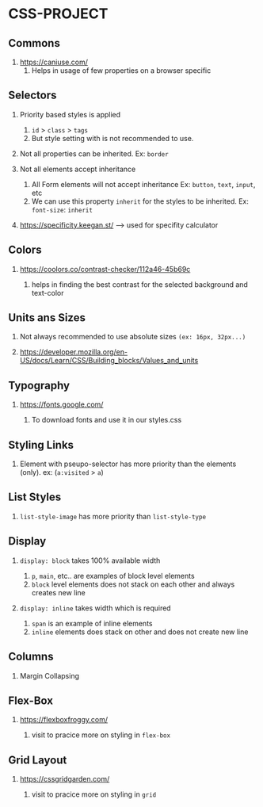 # CSS-PROJECT

## Commons

1. https://caniuse.com/
    1. Helps in usage of few properties on a browser specific

## Selectors

1. Priority based styles is applied

    1. `id` > `class` > `tags`
    2. But style setting with is not recommended to use.

2. Not all properties can be inherited. Ex: `border`

3. Not all elements accept inheritance

    1. All Form elements will not accept inheritance Ex: `button`, `text`, `input`, etc
    2. We can use this property `inherit` for the styles to be inherited. Ex: `font-size`: `inherit`
    
4. https://specificity.keegan.st/  --> used for specifity calculator

## Colors

1. https://coolors.co/contrast-checker/112a46-45b69c

    1. helps in finding the best contrast for the selected background and text-color

## Units ans Sizes

1. Not always recommended to use absolute sizes `(ex: 16px, 32px...)`

2. https://developer.mozilla.org/en-US/docs/Learn/CSS/Building_blocks/Values_and_units

## Typography

1. https://fonts.google.com/
    
    1. To download fonts and use it in our styles.css

## Styling Links

1. Element with pseupo-selector has more priority than the elements (only). ex: (`a:visited` > `a`)

## List Styles

1. `list-style-image` has more priority than `list-style-type`

## Display

1. `display: block` takes 100% available width

    1. `p`, `main`, etc.. are examples of block level elements
    2. `block` level elements does not stack on each other and always creates new line

2. `display: inline` takes width which is required

    1. `span` is an example of inline elements
    2. `inline` elements does stack on other and does not create new line

## Columns

1. Margin Collapsing

## Flex-Box

1. https://flexboxfroggy.com/

    1. visit to pracice more on styling in `flex-box`

## Grid Layout

1. https://cssgridgarden.com/

    1. visit to pracice more on styling in `grid`